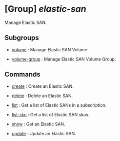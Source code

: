 # [Group] _elastic-san_

Manage Elastic SAN.

## Subgroups

- [volume](/Commands/elastic-san/volume/readme.md)
: Manage Elastic SAN Volume.

- [volume-group](/Commands/elastic-san/volume-group/readme.md)
: Manage Elastic SAN Volume Group.

## Commands

- [create](/Commands/elastic-san/_create.md)
: Create an Elastic SAN.

- [delete](/Commands/elastic-san/_delete.md)
: Delete an Elastic SAN.

- [list](/Commands/elastic-san/_list.md)
: Get a list of Elastic SANs in a subscription.

- [list-sku](/Commands/elastic-san/_list-sku.md)
: Get a list of Elastic SAN skus.

- [show](/Commands/elastic-san/_show.md)
: Get an Elastic SAN.

- [update](/Commands/elastic-san/_update.md)
: Update an Elastic SAN.
